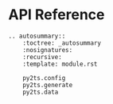 # API Reference

```{eval-rst}
.. autosummary::
    :toctree: _autosummary
    :nosignatures:
    :recursive:
    :template: module.rst

    py2ts.config
    py2ts.generate
    py2ts.data
```